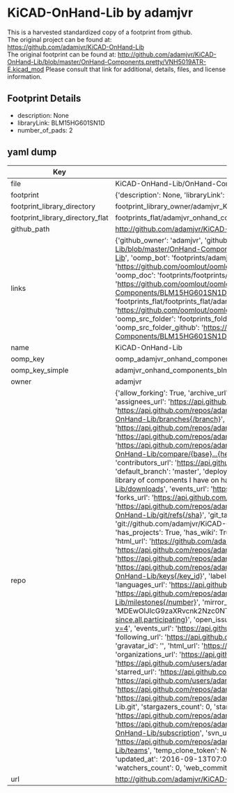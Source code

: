 # KiCAD-OnHand-Lib by adamjvr  
This is a harvested standardized copy of a footprint from github.  
The original project can be found at:  
https://github.com/adamjvr/KiCAD-OnHand-Lib  
The original footprint can be found at:
http://github.com/adamjvr/KiCAD-OnHand-Lib/blob/master/OnHand-Components.pretty/VNH5019ATR-E.kicad_mod
Please consult that link for additional, details, files, and license information.  
## Footprint Details
* description: None  
* libraryLink: BLM15HG601SN1D  
* number_of_pads: 2  
## yaml dump  
| Key | Value |  
| --- | --- |  
| file | KiCAD-OnHand-Lib/OnHand-Components.pretty/BLM15HG601SN1D.kicad_mod |  
| footprint | {'description': None, 'libraryLink': 'BLM15HG601SN1D', 'number_of_pads': 2} |  
| footprint_library_directory | footprint_library_owner/adamjvr_KiCAD-OnHand-Lib |  
| footprint_library_directory_flat | footprints_flat/adamjvr_onhand_components_blm15hg601sn1d/working |  
| github_path | http://github.com/adamjvr/KiCAD-OnHand-Lib/blob/master/OnHand-Components.pretty/BLM15HG601SN1D.kicad_mod |  
| links | {'github_owner': 'adamjvr', 'github_repo_name': 'KiCAD-OnHand-Lib', 'github_src': 'http://github.com/adamjvr/KiCAD-OnHand-Lib/blob/master/OnHand-Components.pretty/VNH5019ATR-E.kicad_mod', 'github_src_repo': 'https://github.com/adamjvr/KiCAD-OnHand-Lib', 'oomp_bot': 'footprints/adamjvr_onhand_components_blm15hg601sn1d/working', 'oomp_bot_github': 'https://github.com/oomlout/oomlout_oomp_footprint_bot/tree/main/footprints/adamjvr_onhand_components_blm15hg601sn1d/working', 'oomp_doc': 'footprints/footprints/adamjvr/OnHand-Components/BLM15HG601SN1D/working/', 'oomp_doc_github': 'https://github.com/oomlout/oomlout_oomp_footprint_doc/tree/main/footprints/footprints/adamjvr/OnHand-Components/BLM15HG601SN1D/working', 'oomp_src_flat': 'footprints_flat/footprints_flat/adamjvr_onhand_components_blm15hg601sn1d/working', 'oomp_src_flat_github': 'https://github.com/oomlout/oomlout_oomp_footprint_src/tree/main/footprints_flat/adamjvr_onhand_components_blm15hg601sn1d/working', 'oomp_src_folder': 'footprints_folder/footprints_folder/adamjvr/OnHand-Components/BLM15HG601SN1D/working', 'oomp_src_folder_github': 'https://github.com/oomlout/oomlout_oomp_footprint_src/tree/main/footprints_folder/adamjvr/OnHand-Components/BLM15HG601SN1D/working'} |  
| name | KiCAD-OnHand-Lib |  
| oomp_key | oomp_adamjvr_onhand_components_blm15hg601sn1d |  
| oomp_key_simple | adamjvr_onhand_components_blm15hg601sn1d |  
| owner | adamjvr |  
| repo | {'allow_forking': True, 'archive_url': 'https://api.github.com/repos/adamjvr/KiCAD-OnHand-Lib/{archive_format}{/ref}', 'archived': False, 'assignees_url': 'https://api.github.com/repos/adamjvr/KiCAD-OnHand-Lib/assignees{/user}', 'blobs_url': 'https://api.github.com/repos/adamjvr/KiCAD-OnHand-Lib/git/blobs{/sha}', 'branches_url': 'https://api.github.com/repos/adamjvr/KiCAD-OnHand-Lib/branches{/branch}', 'clone_url': 'https://github.com/adamjvr/KiCAD-OnHand-Lib.git', 'collaborators_url': 'https://api.github.com/repos/adamjvr/KiCAD-OnHand-Lib/collaborators{/collaborator}', 'comments_url': 'https://api.github.com/repos/adamjvr/KiCAD-OnHand-Lib/comments{/number}', 'commits_url': 'https://api.github.com/repos/adamjvr/KiCAD-OnHand-Lib/commits{/sha}', 'compare_url': 'https://api.github.com/repos/adamjvr/KiCAD-OnHand-Lib/compare/{base}...{head}', 'contents_url': 'https://api.github.com/repos/adamjvr/KiCAD-OnHand-Lib/contents/{+path}', 'contributors_url': 'https://api.github.com/repos/adamjvr/KiCAD-OnHand-Lib/contributors', 'created_at': '2016-09-08T22:38:03Z', 'default_branch': 'master', 'deployments_url': 'https://api.github.com/repos/adamjvr/KiCAD-OnHand-Lib/deployments', 'description': 'KiCAD library of components I have on hand', 'disabled': False, 'downloads_url': 'https://api.github.com/repos/adamjvr/KiCAD-OnHand-Lib/downloads', 'events_url': 'https://api.github.com/repos/adamjvr/KiCAD-OnHand-Lib/events', 'fork': False, 'forks': 0, 'forks_count': 0, 'forks_url': 'https://api.github.com/repos/adamjvr/KiCAD-OnHand-Lib/forks', 'full_name': 'adamjvr/KiCAD-OnHand-Lib', 'git_commits_url': 'https://api.github.com/repos/adamjvr/KiCAD-OnHand-Lib/git/commits{/sha}', 'git_refs_url': 'https://api.github.com/repos/adamjvr/KiCAD-OnHand-Lib/git/refs{/sha}', 'git_tags_url': 'https://api.github.com/repos/adamjvr/KiCAD-OnHand-Lib/git/tags{/sha}', 'git_url': 'git://github.com/adamjvr/KiCAD-OnHand-Lib.git', 'has_discussions': False, 'has_downloads': True, 'has_issues': True, 'has_pages': False, 'has_projects': True, 'has_wiki': True, 'homepage': None, 'hooks_url': 'https://api.github.com/repos/adamjvr/KiCAD-OnHand-Lib/hooks', 'html_url': 'https://github.com/adamjvr/KiCAD-OnHand-Lib', 'id': 67745273, 'is_template': False, 'issue_comment_url': 'https://api.github.com/repos/adamjvr/KiCAD-OnHand-Lib/issues/comments{/number}', 'issue_events_url': 'https://api.github.com/repos/adamjvr/KiCAD-OnHand-Lib/issues/events{/number}', 'issues_url': 'https://api.github.com/repos/adamjvr/KiCAD-OnHand-Lib/issues{/number}', 'keys_url': 'https://api.github.com/repos/adamjvr/KiCAD-OnHand-Lib/keys{/key_id}', 'labels_url': 'https://api.github.com/repos/adamjvr/KiCAD-OnHand-Lib/labels{/name}', 'language': 'KiCad', 'languages_url': 'https://api.github.com/repos/adamjvr/KiCAD-OnHand-Lib/languages', 'license': None, 'merges_url': 'https://api.github.com/repos/adamjvr/KiCAD-OnHand-Lib/merges', 'milestones_url': 'https://api.github.com/repos/adamjvr/KiCAD-OnHand-Lib/milestones{/number}', 'mirror_url': None, 'name': 'KiCAD-OnHand-Lib', 'network_count': 0, 'node_id': 'MDEwOlJlcG9zaXRvcnk2Nzc0NTI3Mw==', 'notifications_url': 'https://api.github.com/repos/adamjvr/KiCAD-OnHand-Lib/notifications{?since,all,participating}', 'open_issues': 0, 'open_issues_count': 0, 'owner': {'avatar_url': 'https://avatars.githubusercontent.com/u/3782102?v=4', 'events_url': 'https://api.github.com/users/adamjvr/events{/privacy}', 'followers_url': 'https://api.github.com/users/adamjvr/followers', 'following_url': 'https://api.github.com/users/adamjvr/following{/other_user}', 'gists_url': 'https://api.github.com/users/adamjvr/gists{/gist_id}', 'gravatar_id': '', 'html_url': 'https://github.com/adamjvr', 'id': 3782102, 'login': 'adamjvr', 'node_id': 'MDQ6VXNlcjM3ODIxMDI=', 'organizations_url': 'https://api.github.com/users/adamjvr/orgs', 'received_events_url': 'https://api.github.com/users/adamjvr/received_events', 'repos_url': 'https://api.github.com/users/adamjvr/repos', 'site_admin': False, 'starred_url': 'https://api.github.com/users/adamjvr/starred{/owner}{/repo}', 'subscriptions_url': 'https://api.github.com/users/adamjvr/subscriptions', 'type': 'User', 'url': 'https://api.github.com/users/adamjvr'}, 'private': False, 'pulls_url': 'https://api.github.com/repos/adamjvr/KiCAD-OnHand-Lib/pulls{/number}', 'pushed_at': '2016-10-04T22:27:02Z', 'releases_url': 'https://api.github.com/repos/adamjvr/KiCAD-OnHand-Lib/releases{/id}', 'size': 319, 'ssh_url': 'git@github.com:adamjvr/KiCAD-OnHand-Lib.git', 'stargazers_count': 0, 'stargazers_url': 'https://api.github.com/repos/adamjvr/KiCAD-OnHand-Lib/stargazers', 'statuses_url': 'https://api.github.com/repos/adamjvr/KiCAD-OnHand-Lib/statuses/{sha}', 'subscribers_count': 1, 'subscribers_url': 'https://api.github.com/repos/adamjvr/KiCAD-OnHand-Lib/subscribers', 'subscription_url': 'https://api.github.com/repos/adamjvr/KiCAD-OnHand-Lib/subscription', 'svn_url': 'https://github.com/adamjvr/KiCAD-OnHand-Lib', 'tags_url': 'https://api.github.com/repos/adamjvr/KiCAD-OnHand-Lib/tags', 'teams_url': 'https://api.github.com/repos/adamjvr/KiCAD-OnHand-Lib/teams', 'temp_clone_token': None, 'topics': [], 'trees_url': 'https://api.github.com/repos/adamjvr/KiCAD-OnHand-Lib/git/trees{/sha}', 'updated_at': '2016-09-13T07:09:22Z', 'url': 'https://api.github.com/repos/adamjvr/KiCAD-OnHand-Lib', 'visibility': 'public', 'watchers': 0, 'watchers_count': 0, 'web_commit_signoff_required': False} |  
| url | http://github.com/adamjvr/KiCAD-OnHand-Lib |  

